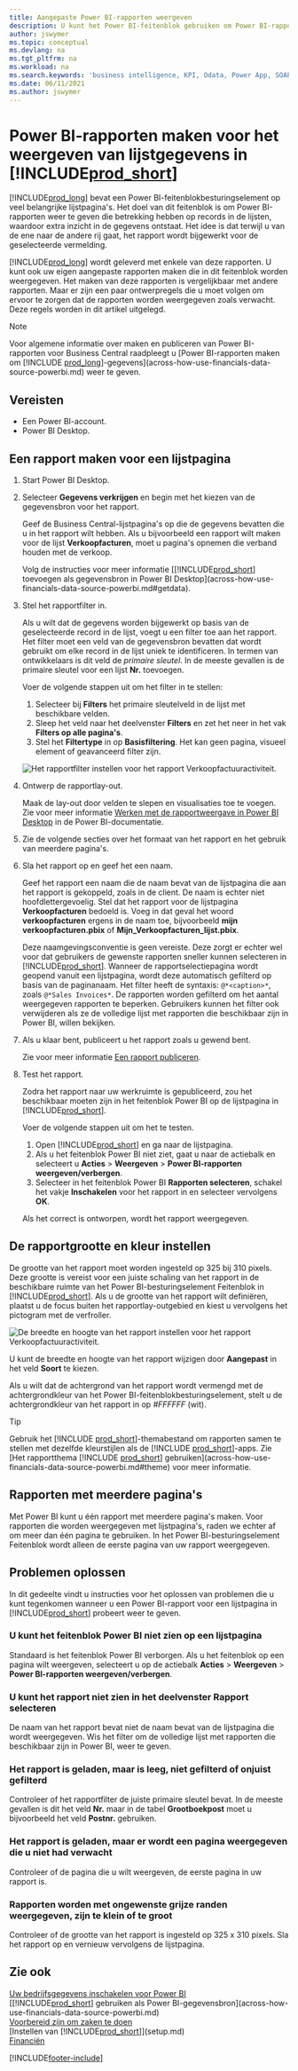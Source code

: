 ```yaml
---
title: Aangepaste Power BI-rapporten weergeven
description: U kunt het Power BI-feitenblok gebruiken om Power BI-rapporten weer te geven en extra inzicht te krijgen in recordgegevens in belangrijke lijsten.
author: jswymer
ms.topic: conceptual
ms.devlang: na
ms.tgt_pltfrm: na
ms.workload: na
ms.search.keywords: 'business intelligence, KPI, Odata, Power App, SOAP, analysis'
ms.date: 06/11/2021
ms.author: jswymer
---
```

# <a name="creating-power-bi-reports-for-displaying-list-data-in-"></a>Power BI-rapporten maken voor het weergeven van lijstgegevens in [!INCLUDE[prod_short](includes/prod_short.md)]

[!INCLUDE[prod_long](includes/prod_long.md)] bevat een Power BI-feitenblokbesturingselement op veel belangrijke lijstpagina's. Het doel van dit feitenblok is om Power BI-rapporten weer te geven die betrekking hebben op records in de lijsten, waardoor extra inzicht in de gegevens ontstaat. Het idee is dat terwijl u van de ene naar de andere rij gaat, het rapport wordt bijgewerkt voor de geselecteerde vermelding.

[!INCLUDE[prod_long](includes/prod_long.md)] wordt geleverd met enkele van deze rapporten. U kunt ook uw eigen aangepaste rapporten maken die in dit feitenblok worden weergegeven. Het maken van deze rapporten is vergelijkbaar met andere rapporten. Maar er zijn een paar ontwerpregels die u moet volgen om ervoor te zorgen dat de rapporten worden weergegeven zoals verwacht. Deze regels worden in dit artikel uitgelegd.

> [!NOTE]
> Voor algemene informatie over maken en publiceren van Power BI-rapporten voor Business Central raadpleegt u [Power BI-rapporten maken om [!INCLUDE [prod_long](includes/prod_long.md)]-gegevens](across-how-use-financials-data-source-powerbi.md) weer te geven. 

## <a name="prerequisites"></a>Vereisten

- Een Power BI-account.
- Power BI Desktop.

<!-- 
For more information about getting started, see [Use [!INCLUDE[prod_short](includes/prod_short.md)] as a Power BI Data Source](across-how-use-financials-data-source-powerbi.md).-->

## <a name="create-a-report-for-a-list-page"></a>Een rapport maken voor een lijstpagina

1. Start Power BI Desktop.
2. Selecteer **Gegevens verkrijgen** en begin met het kiezen van de gegevensbron voor het rapport.

    Geef de Business Central-lijstpagina's op die de gegevens bevatten die u in het rapport wilt hebben. Als u bijvoorbeeld een rapport wilt maken voor de lijst **Verkoopfacturen**, moet u pagina's opnemen die verband houden met de verkoop.

    Volg de instructies voor meer informatie [[!INCLUDE[prod_short](includes/prod_short.md)] toevoegen als gegevensbron in Power BI Desktop](across-how-use-financials-data-source-powerbi.md#getdata).

3. Stel het rapportfilter in.

    Als u wilt dat de gegevens worden bijgewerkt op basis van de geselecteerde record in de lijst, voegt u een filter toe aan het rapport. Het filter moet een veld van de gegevensbron bevatten dat wordt gebruikt om elke record in de lijst uniek te identificeren. In termen van ontwikkelaars is dit veld de *primaire sleutel*. In de meeste gevallen is de primaire sleutel voor een lijst **Nr.** toevoegen.

    Voer de volgende stappen uit om het filter in te stellen:

    1. Selecteer bij **Filters** het primaire sleutelveld in de lijst met beschikbare velden.
    2. Sleep het veld naar het deelvenster **Filters** en zet het neer in het vak **Filters op alle pagina's**.
    3. Stel het **Filtertype** in op **Basisfiltering**. Het kan geen pagina, visueel element of geavanceerd filter zijn.

    ![Het rapportfilter instellen voor het rapport Verkoopfactuuractiviteit.](./media/across-how-use-powerbi-reports-factbox/financials-powerbi-report-filter-v3.png)
4. Ontwerp de rapportlay-out.

    Maak de lay-out door velden te slepen en visualisaties toe te voegen. Zie voor meer informatie [Werken met de rapportweergave in Power BI Desktop](/power-bi/create-reports/desktop-report-view) in de Power BI-documentatie.

5. Zie de volgende secties over het formaat van het rapport en het gebruik van meerdere pagina's.

6. Sla het rapport op en geef het een naam.

    Geef het rapport een naam die de naam bevat van de lijstpagina die aan het rapport is gekoppeld, zoals in de client. De naam is echter niet hoofdlettergevoelig. Stel dat het rapport voor de lijstpagina **Verkoopfacturen** bedoeld is. Voeg in dat geval het woord **verkoopfacturen** ergens in de naam toe, bijvoorbeeld **mijn verkoopfacturen.pbix** of **Mijn_Verkoopfacturen_lijst.pbix**.

    Deze naamgevingsconventie is geen vereiste. Deze zorgt er echter wel voor dat gebruikers de gewenste rapporten sneller kunnen selecteren in [!INCLUDE[prod_short](includes/prod_short.md)]. Wanneer de rapportselectiepagina wordt geopend vanuit een lijstpagina, wordt deze automatisch gefilterd op basis van de paginanaam. Het filter heeft de syntaxis: `@*<caption>*`, zoals `@*Sales Invoices*`. De rapporten worden gefilterd om het aantal weergegeven rapporten te beperken. Gebruikers kunnen het filter ook verwijderen als ze de volledige lijst met rapporten die beschikbaar zijn in Power BI, willen bekijken.

7. Als u klaar bent, publiceert u het rapport zoals u gewend bent.

    Zie voor meer informatie [Een rapport publiceren](across-how-use-financials-data-source-powerbi.md#publish-reports).

8. Test het rapport.

    Zodra het rapport naar uw werkruimte is gepubliceerd, zou het beschikbaar moeten zijn in het feitenblok Power BI op de lijstpagina in [!INCLUDE[prod_short](includes/prod_short.md)].

    Voer de volgende stappen uit om het te testen.

    1. Open [!INCLUDE[prod_short](includes/prod_short.md)] en ga naar de lijstpagina.
    2. Als u het feitenblok Power BI niet ziet, gaat u naar de actiebalk en selecteert u **Acties** > **Weergeven** > **Power BI-rapporten weergeven/verbergen**.
    3. Selecteer in het feitenblok Power BI **Rapporten selecteren**, schakel het vakje **Inschakelen** voor het rapport in en selecteer vervolgens **OK**.

    Als het correct is ontworpen, wordt het rapport weergegeven.  

## <a name="set-the-report-size-and-color"></a>De rapportgrootte en kleur instellen

De grootte van het rapport moet worden ingesteld op 325 bij 310 pixels. Deze grootte is vereist voor een juiste schaling van het rapport in de beschikbare ruimte van het Power BI-besturingselement Feitenblok in [!INCLUDE[prod_short](includes/prod_short.md)]. Als u de grootte van het rapport wilt definiëren, plaatst u de focus buiten het rapportlay-outgebied en kiest u vervolgens het pictogram met de verfroller.

![De breedte en hoogte van het rapport instellen voor het rapport Verkoopfactuuractiviteit.](./media/across-how-use-powerbi-reports-factbox/financials-powerbi-report-sizing-v3.png)

U kunt de breedte en hoogte van het rapport wijzigen door **Aangepast** in het veld **Soort** te kiezen.

Als u wilt dat de achtergrond van het rapport wordt vermengd met de achtergrondkleur van het Power BI-feitenblokbesturingselement, stelt u de achtergrondkleur van het rapport in op *#FFFFFF* (wit). 

> [!TIP]
> Gebruik het [!INCLUDE [prod_short](includes/prod_short.md)]-themabestand om rapporten samen te stellen met dezelfde kleurstijlen als de [!INCLUDE [prod_short](includes/prod_short.md)]-apps. Zie [Het rapportthema [!INCLUDE [prod_short](includes/prod_short.md)] gebruiken](across-how-use-financials-data-source-powerbi.md#theme) voor meer informatie.

## <a name="reports-with-multiple-pages"></a>Rapporten met meerdere pagina's

Met Power BI kunt u één rapport met meerdere pagina's maken. Voor rapporten die worden weergegeven met lijstpagina's, raden we echter af om meer dan één pagina te gebruiken. In het Power BI-besturingselement Feitenblok wordt alleen de eerste pagina van uw rapport weergegeven.

## <a name="fixing-problems"></a>Problemen oplossen

In dit gedeelte vindt u instructies voor het oplossen van problemen die u kunt tegenkomen wanneer u een Power BI-rapport voor een lijstpagina in [!INCLUDE[prod_short](includes/prod_short.md)] probeert weer te geven.  

### <a name="you-cant-see-the-power-bi-factbox-on-a-list-page"></a>U kunt het feitenblok Power BI niet zien op een lijstpagina

Standaard is het feitenblok Power BI verborgen. Als u het feitenblok op een pagina wilt weergeven, selecteert u op de actiebalk **Acties** > **Weergeven** > **Power BI-rapporten weergeven/verbergen**.

### <a name="you-cant-see-the-report-in-the-select-report-pane"></a>U kunt het rapport niet zien in het deelvenster Rapport selecteren

De naam van het rapport bevat niet de naam bevat van de lijstpagina die wordt weergegeven. Wis het filter om de volledige lijst met rapporten die beschikbaar zijn in Power BI, weer te geven.  

### <a name="report-is-loaded-but-blank-not-filtered-or-filtered-incorrectly"></a>Het rapport is geladen, maar is leeg, niet gefilterd of onjuist gefilterd

Controleer of het rapportfilter de juiste primaire sleutel bevat. In de meeste gevallen is dit het veld **Nr.** maar in de tabel **Grootboekpost** moet u bijvoorbeeld het veld **Postnr.** gebruiken.

### <a name="report-is-loaded-but-it-shows-a-page-you-didnt-expect"></a>Het rapport is geladen, maar er wordt een pagina weergegeven die u niet had verwacht

Controleer of de pagina die u wilt weergeven, de eerste pagina in uw rapport is.  

### <a name="report-appears-with-an-unwanted-gray-boarder-or-its-too-small-or-too-large"></a>Rapporten worden met ongewenste grijze randen weergegeven, zijn te klein of te groot

Controleer of de grootte van het rapport is ingesteld op 325 x 310 pixels. Sla het rapport op en vernieuw vervolgens de lijstpagina.  

## <a name="see-also"></a>Zie ook

[Uw bedrijfsgegevens inschakelen voor Power BI](admin-powerbi.md)  
[[!INCLUDE[prod_short](includes/prod_short.md)] gebruiken als Power BI-gegevensbron](across-how-use-financials-data-source-powerbi.md)  
[Voorbereid zijn om zaken te doen](ui-get-ready-business.md)  
[Instellen van [!INCLUDE[prod_short](includes/prod_short.md)]](setup.md)  
[Financiën](finance.md)  


[!INCLUDE[footer-include](includes/footer-banner.md)]
